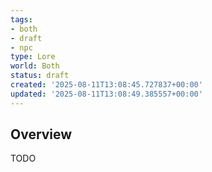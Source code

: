 ```yaml
---
tags:
- both
- draft
- npc
type: Lore
world: Both
status: draft
created: '2025-08-11T13:08:45.727837+00:00'
updated: '2025-08-11T13:08:49.385557+00:00'
---
```



## Overview

TODO
